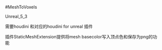 #MeshToVoxels

Unreal_5_3

需要houdini 和对应的houdini for unreal 插件

插件StaticMeshExtension提供将mesh basecolor写入顶点色和保存为png的功能
